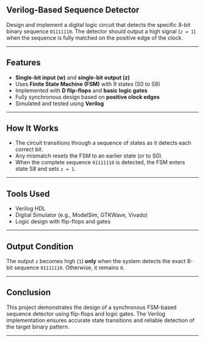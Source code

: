 
##  Verilog-Based Sequence Detector

Design and implement a digital logic circuit that detects the specific 8-bit binary sequence `01111110`. The detector should output a high signal (`z = 1`) when the sequence is fully matched on the positive edge of the clock.

---

##  Features

- **Single-bit input (w)** and **single-bit output (z)**
- Uses **Finite State Machine (FSM)** with 9 states (S0 to S8)
- Implemented with **D flip-flops** and **basic logic gates**
- Fully synchronous design based on **positive clock edges**
- Simulated and tested using **Verilog**

---

##  How It Works

- The circuit transitions through a sequence of states as it detects each correct bit.
- Any mismatch resets the FSM to an earlier state (or to S0).
- When the complete sequence `01111110` is detected, the FSM enters state S8 and sets `z = 1`.

---

##  Tools Used

- Verilog HDL
- Digital Simulator (e.g., ModelSim, GTKWave, Vivado)
- Logic design with flip-flops and gates

---

##  Output Condition

The output `z` becomes high (`1`) **only** when the system detects the exact 8-bit sequence `01111110`. Otherwise, it remains `0`.

---

##  Conclusion

This project demonstrates the design of a synchronous FSM-based sequence detector using flip-flops and logic gates. The Verilog implementation ensures accurate state transitions and reliable detection of the target binary pattern.

---

